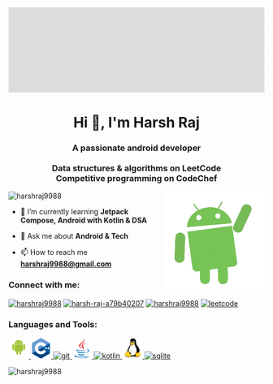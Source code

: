 ![MasterHead](https://github.com/harshraj9988/harshraj9988/blob/main/gif2.gif)
<h1 align="center">Hi 👋, I'm Harsh Raj</h1>
<h3 align="center">A passionate android developer<br> <br>Data structures & algorithms on LeetCode<br>Competitive programming on CodeChef</h3>
<img align="right" alt="Android" width="200" src="https://github.com/harshraj9988/harshraj9988/blob/main/hello%20(2).gif">

<p align="left"> <img src="https://komarev.com/ghpvc/?username=harshraj9988&label=Profile%20views&color=0e75b6&style=flat" alt="harshraj9988" /> </p>

- 🌱 I’m currently learning **Jetpack Compose, Android with Kotlin & DSA**

- 💬 Ask me about **Android & Tech**

- 📫 How to reach me **harshraj9988@gmail.com**

<h3 align="left">Connect with me:</h3>
<p align="left">
<a href="https://twitter.com/harshraj9988" target="blank"><img align="center" src="https://raw.githubusercontent.com/rahuldkjain/github-profile-readme-generator/master/src/images/icons/Social/twitter.svg" alt="harshraj9988" height="30" width="40" /></a>
<a href="https://linkedin.com/in/harsh-raj-a79b40207" target="blank"><img align="center" src="https://raw.githubusercontent.com/rahuldkjain/github-profile-readme-generator/master/src/images/icons/Social/linked-in-alt.svg" alt="harsh-raj-a79b40207" height="30" width="40" /></a>
<a href="https://www.codechef.com/users/harshraj9988" target="blank"><img align="center" src="https://cdn.jsdelivr.net/npm/simple-icons@3.1.0/icons/codechef.svg" alt="harshraj9988" height="30" width="40" /></a>
<a href="https://www.leetcode.com/harshraj9988" target="blank"><img align="center" src="https://raw.githubusercontent.com/rahuldkjain/github-profile-readme-generator/master/src/images/icons/Social/leet-code.svg" alt="leetcode" height="30" width="40" /></a>
</p>

<h3 align="left">Languages and Tools:</h3>
<p align="left"> <a href="https://developer.android.com" target="_blank" rel="noreferrer"> <img src="https://raw.githubusercontent.com/devicons/devicon/master/icons/android/android-original-wordmark.svg" alt="android" width="40" height="40"/> </a> <a href="https://www.w3schools.com/cpp/" target="_blank" rel="noreferrer"> <img src="https://raw.githubusercontent.com/devicons/devicon/master/icons/cplusplus/cplusplus-original.svg" alt="cplusplus" width="40" height="40"/> </a> <a href="https://git-scm.com/" target="_blank" rel="noreferrer"> <img src="https://www.vectorlogo.zone/logos/git-scm/git-scm-icon.svg" alt="git" width="40" height="40"/> </a> <a href="https://www.java.com" target="_blank" rel="noreferrer"> <img src="https://raw.githubusercontent.com/devicons/devicon/master/icons/java/java-original.svg" alt="java" width="40" height="40"/> </a> <a href="https://kotlinlang.org" target="_blank" rel="noreferrer"> <img src="https://www.vectorlogo.zone/logos/kotlinlang/kotlinlang-icon.svg" alt="kotlin" width="40" height="40"/> </a> <a href="https://www.linux.org/" target="_blank" rel="noreferrer"> <img src="https://raw.githubusercontent.com/devicons/devicon/master/icons/linux/linux-original.svg" alt="linux" width="40" height="40"/> </a> <a href="https://www.sqlite.org/" target="_blank" rel="noreferrer"> <img src="https://www.vectorlogo.zone/logos/sqlite/sqlite-icon.svg" alt="sqlite" width="40" height="40"/> </a> </p>

<p><img align="left" src="https://github-readme-stats.vercel.app/api/top-langs?username=harshraj9988&show_icons=true&theme=cobalt&locale=en&layout=compact" alt="harshraj9988" /></p>

